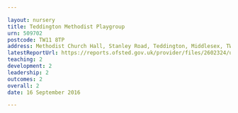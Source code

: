 ```yaml
---

layout: nursery
title: Teddington Methodist Playgroup
urn: 509702
postcode: TW11 8TP
address: Methodist Church Hall, Stanley Road, Teddington, Middlesex, TW11 8TP
latestReportUrl: https://reports.ofsted.gov.uk/provider/files/2602324/urn/509702.pdf
teaching: 2
development: 2
leadership: 2
outcomes: 2
overall: 2
date: 16 September 2016

---
```

